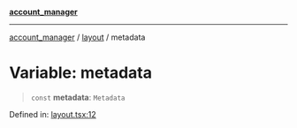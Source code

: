 [**account_manager**](../../README.md)

***

[account_manager](../../modules.md) / [layout](../README.md) / metadata

# Variable: metadata

> `const` **metadata**: `Metadata`

Defined in: [layout.tsx:12](https://github.com/DawLip/programowanie-zespolowe/blob/7db6c4f7e8feac59e458adcc08c8cc70f3a35b0d/website/app/layout.tsx#L12)
